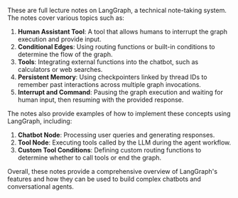 These are full lecture notes on LangGraph, a technical note-taking system. The notes cover various topics such as:

1. **Human Assistant Tool**: A tool that allows humans to interrupt the graph execution and provide input.
2. **Conditional Edges**: Using routing functions or built-in conditions to determine the flow of the graph.
3. **Tools**: Integrating external functions into the chatbot, such as calculators or web searches.
4. **Persistent Memory**: Using checkpointers linked by thread IDs to remember past interactions across multiple graph invocations.
5. **Interrupt and Command**: Pausing the graph execution and waiting for human input, then resuming with the provided response.

The notes also provide examples of how to implement these concepts using LangGraph, including:

1. **Chatbot Node**: Processing user queries and generating responses.
2. **Tool Node**: Executing tools called by the LLM during the agent workflow.
3. **Custom Tool Conditions**: Defining custom routing functions to determine whether to call tools or end the graph.

Overall, these notes provide a comprehensive overview of LangGraph's features and how they can be used to build complex chatbots and conversational agents.